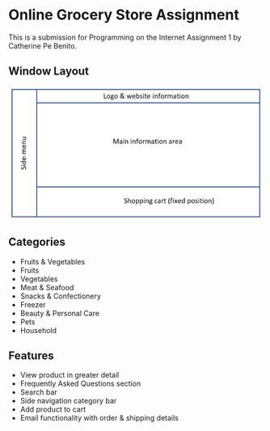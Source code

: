 # Online Grocery Store Assignment
This is a submission for Programming on the Internet Assignment 1 by Catherine Pe Benito.

## Window Layout
!["Window Layout"](assets/images/window_layout.png)

## Categories
* Fruits & Vegetables
 * Fruits
 * Vegetables
* Meat & Seafood
* Snacks & Confectionery
* Freezer
* Beauty & Personal Care
* Pets
* Household

## Features
* View product in greater detail
* Frequently Asked Questions section
* Search bar
* Side navigation category bar
* Add product to cart
* Email functionality with order & shipping details
